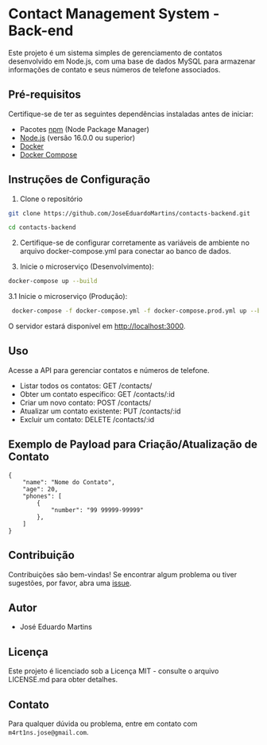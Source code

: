 # Contact Management System - Back-end

Este projeto é um sistema simples de gerenciamento de contatos desenvolvido em Node.js, com uma base de dados MySQL para armazenar informações de contato e seus números de telefone associados.

## Pré-requisitos

Certifique-se de ter as seguintes dependências instaladas antes de iniciar:

-   Pacotes [npm](https://www.npmjs.com/) (Node Package Manager)
-   [Node.js](https://nodejs.org/) (versão 16.0.0 ou superior)
-   [Docker](https://docs.docker.com/get-docker/)
-   [Docker Compose](https://docs.docker.com/compose/install/)

## Instruções de Configuração

1. Clone o repositório

```bash
git clone https://github.com/JoseEduardoMartins/contacts-backend.git

cd contacts-backend
```

2. Certifique-se de configurar corretamente as variáveis de ambiente no arquivo docker-compose.yml para conectar ao banco de dados.

3. Inicie o microserviço (Desenvolvimento):

```bash
docker-compose up --build
```

3.1 Inicie o microserviço (Produção):

```bash
 docker-compose -f docker-compose.yml -f docker-compose.prod.yml up --build
```

O servidor estará disponível em [http://localhost:3000](http://localhost:3000).

## Uso

Acesse a API para gerenciar contatos e números de telefone.

-   Listar todos os contatos: GET /contacts/
-   Obter um contato específico: GET /contacts/:id
-   Criar um novo contato: POST /contacts/
-   Atualizar um contato existente: PUT /contacts/:id
-   Excluir um contato: DELETE /contacts/:id

## Exemplo de Payload para Criação/Atualização de Contato

```script
{
    "name": "Nome do Contato",
    "age": 20,
    "phones": [
        {
            "number": "99 99999-99999"
        },
    ]
}
```

## Contribuição

Contribuições são bem-vindas! Se encontrar algum problema ou tiver sugestões, por favor, abra uma [issue](https://github.com/JoseEduardoMartins/contacts-backend/issues/new).

## Autor

-   José Eduardo Martins

## Licença

Este projeto é licenciado sob a Licença MIT - consulte o arquivo LICENSE.md para obter detalhes.

## Contato

Para qualquer dúvida ou problema, entre em contato com `m4rt1ns.jose@gmail.com`.
